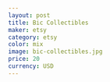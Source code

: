 ```yaml
---
layout: post
title: Bic Collectibles
maker: etsy
category: etsy
color: mix
image: bic-collectibles.jpg
price: 20
currency: USD
---
```

